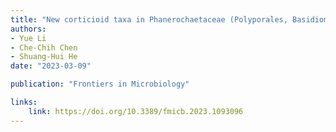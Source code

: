 ```yaml
---
title: "New corticioid taxa in Phanerochaetaceae (Polyporales, Basidiomycota) from East Asia"
authors:
- Yue Li
- Che-Chih Chen
- Shuang-Hui He
date: "2023-03-09"

publication: "Frontiers in Microbiology"

links:
    link: https://doi.org/10.3389/fmicb.2023.1093096
---
```

